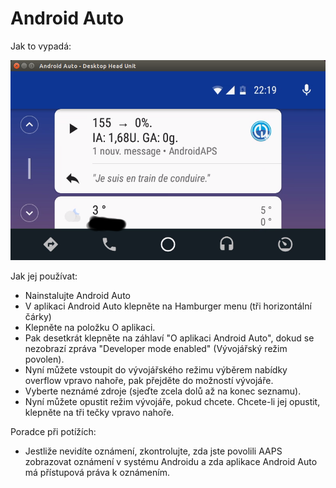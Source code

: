 # Android Auto

Jak to vypadá:

![Snímek 1](../images/Android-auto1.png)

Jak jej používat:

* Nainstalujte Android Auto
* V aplikaci Android Auto klepněte na Hamburger menu (tři horizontální čárky)
* Klepněte na položku O aplikaci.
* Pak desetkrát klepněte na záhlaví "O aplikaci Android Auto", dokud se nezobrazí zpráva "Developer mode enabled" (Vývojářský režim povolen).
* Nyní můžete vstoupit do vývojářského režimu výběrem nabídky overflow vpravo nahoře, pak přejděte do možností vývojáře.
* Vyberte neznámé zdroje (sjeďte zcela dolů až na konec seznamu).
* Nyní můžete opustit režim vývojáře, pokud chcete. Chcete-li jej opustit, klepněte na tři tečky vpravo nahoře.

Poradce při potížích:

* Jestliže nevidíte oznámení, zkontrolujte, zda jste povolili AAPS zobrazovat oznámení v systému Androidu a zda aplikace Android Auto má přístupová práva k oznámením.